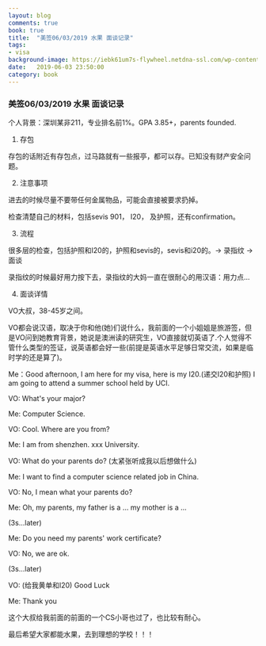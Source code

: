 ```yaml
---
layout: blog
comments: true
book: true
title:  "美签06/03/2019 水果 面谈记录"
tags:
- visa
background-image: https://iebk61um7s-flywheel.netdna-ssl.com/wp-content/uploads/Chinese-Visa-Guide.jpg
date:   2019-06-03 23:50:00
category: book
---
```


### 美签06/03/2019 水果 面谈记录

个人背景：深圳某非211，专业排名前1%。GPA 3.85+，parents founded.

1. 存包

存包的话附近有存包点，过马路就有一些报亭，都可以存。已知没有财产安全问题。

2. 注意事项

进去的时候尽量不要带任何金属物品，可能会直接被要求扔掉。

检查清楚自己的材料，包括sevis 901， I20， 及护照，还有confirmation。

3. 流程

很多层的检查，包括护照和I20的，护照和sevis的，sevis和i20的。-> 录指纹 -> 面谈

录指纹的时候最好用力按下去，录指纹的大妈一直在很耐心的用汉语：用力点...

4. 面谈详情

VO大叔，38-45岁之间。

VO都会说汉语，取决于你和他(她)们说什么，我前面的一个小姐姐是旅游签，但是VO问到她教育背景，她说是澳洲读的研究生，VO直接就切英语了.个人觉得不管什么类型的签证，说英语都会好一些(前提是英语水平足够日常交流，如果是临时学的还是算了)。

Me：Good afternoon, I am here for my visa, here is my I20.(递交I20和护照) I am going to attend a summer school held by UCI.

VO:  What's your major?

Me:  Computer Science.

VO:  Cool. Where are you from?

Me:  I am from shenzhen. xxx University.

VO:  What do your parents do? (太紧张听成我以后想做什么)

Me:  I want to find a computer science related job in China.

VO:  No, I mean what your parents do?

Me:  Oh, my parents, my father is a ... my mother is a ...

(3s...later)

Me:  Do you need my parents' work certificate?

VO:  No, we are ok.

(3s...later)

VO:  (给我黄单和I20) Good Luck

Me:  Thank you



这个大叔给我前面的前面的一个CS小哥也过了，也比较有耐心。

最后希望大家都能水果，去到理想的学校！！！
